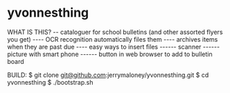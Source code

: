 yvonnesthing
============
WHAT IS THIS?
   -- cataloguer for school bulletins (and other assorted flyers you get)
   ---- OCR recognition automatically files them
   ---- archives items when they are past due
   ---- easy ways to insert files
   ------ scanner
   ------ picture with smart phone
   ------ button in web browser to add to bulletin board


BUILD:
$ git clone git@github.com:jerrymaloney/yvonnesthing.git
$ cd yvonnesthing
$ ./bootstrap.sh
